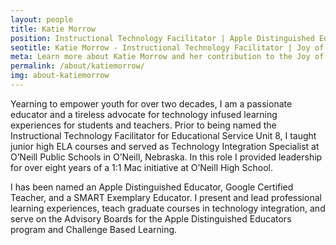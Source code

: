 ```yaml
---
layout: people
title: Katie Morrow
position: Instructional Technology Facilitator | Apple Distinguished Educator | United States
seotitle: Katie Morrow - Instructional Technology Facilitator | Joy of Professional Learning
meta: Learn more about Katie Morrow and her contribution to the Joy of Professional Learning
permalink: /about/katiemorrow/
img: about-katiemorrow
---
```


Yearning to empower youth for over two decades, I am a passionate educator and a tireless advocate for technology infused learning experiences for students and teachers. Prior to being named the Instructional Technology Facilitator for Educational Service Unit 8, I taught junior high ELA courses and served as Technology Integration Specialist at O’Neill Public Schools in O’Neill, Nebraska. In this role I provided leadership for over eight years of a 1:1 Mac initiative at O’Neill High School. 

I has been named an Apple Distinguished Educator, Google Certified Teacher, and a SMART Exemplary Educator. I present and lead professional learning experiences, teach graduate courses in technology integration, and serve on the Advisory Boards for the Apple Distinguished Educators program and Challenge Based Learning.
